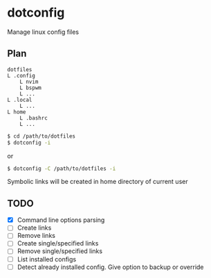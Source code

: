 # dotconfig

Manage linux config files 

## Plan

```
dotfiles
L .config
    L nvim
    L bspwm
    L ...
L .local
    L ...
L home
    L .bashrc
    L ...
```

```bash
$ cd /path/to/dotfiles
$ dotconfig -i
```
or
```bash
$ dotconfig -C /path/to/dotfiles -i
```

Symbolic links will be created in home directory of current user

## TODO
- [x] Command line options parsing
- [ ] Create links
- [ ] Remove links
- [ ] Create single/specified links
- [ ] Remove single/specified links
- [ ] List installed configs
- [ ] Detect already installed config. Give option to backup or override
